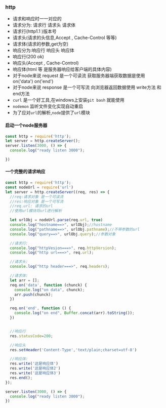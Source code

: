 ### http
- 请求和响应时一一对应的 
- 请求分为: 请求行 请求头 请求体
- 请求行(http1.1 )版本号
- 请求头(请求的头信息,Accept , Cache-Control 等等)
- 请求体(请求的参数,get为空)
- 响应分为:响应行 响应头 响应体
- 响应行(200 ok)
- 响应头(Accept , Cache-Control)
- 响应体(html 等 是服务器响应给客户端的具体内容)
- 对于node来说 request 是一个可读流 获取服务器端获取数据是使用 on('data') on('end')
- 对于node来说 response 是一个可写流 向浏览器返回数据使用 write方法 和 end方法 
- `curl` 是一个好工具,在windows上安装`git bash` 就能使用
- `nodemon` 监听文件变化实现自动重启
- 为了应对`url`的解析,`node`提供了`url`模块
#### 启动一个node服务器

```javascript
const http = require('http');
let server = http.createServer();
server.listen(3000, () => {
  console.log("ready listen 3000");

})
```

#### 一个完整的请求响应
```javascript
const http = require('http');
const nodeUrl = require('url')
let server = http.createServer((req, res) => {
  //req:请求对象 是一个可读流
  //res:响应对象 是一个可写流
  //req.url: 请求的url
  //使用url模块将url进行解析

  let urlObj = nodeUrl.parse(req.url, true)
  console.log("hostname==>", urlObj);//hostname
  console.log("pathname==>", urlObj.pathname);//不带参数的url
  console.log("query==>", urlObj.query);//参数对象

  //请求行:
  console.log("httpVesion===>", req.httpVersion);
  console.log("http url===>", req.url);

  //请求头:
  console.log("http header===>", req.headers);

  //请求体:
  let arr = [];
  req.on('data', function (chunck) {
    console.log("on data", chunck);
    arr.push(chunck);
  })

  req.on('end', function () {
    console.log("on end", Buffer.concat(arr).toString());
  })


  //响应行
  res.statusCode=200;

  //响应头
  res.setHeader('Content-Type','text/plain;charset=utf-8')

  //响应体:
  res.write('这是响应体')
  res.write('这是响应体2')
  res.write('这是响应体3')
  res.end();
});

server.listen(3000, () => {
  console.log("ready listen 3000");
})
```